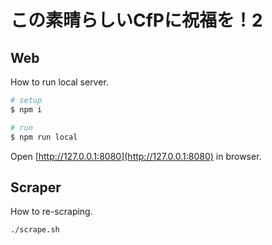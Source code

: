 # この素晴らしいCfPに祝福を！2

## Web

How to run local server.

```bash
# setup
$ npm i

# run
$ npm run local
```

Open [http://127.0.0.1:8080](http://127.0.0.1:8080) in browser.

## Scraper

How to re-scraping.

```bash
./scrape.sh
```
